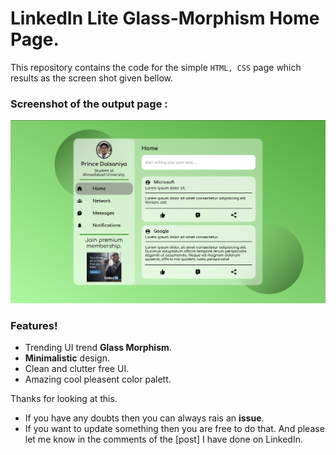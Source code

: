 # LinkedIn Lite Glass-Morphism Home Page.

This repository contains the code for the simple `HTML, CSS` page which results as the screen shot given bellow.

### Screenshot of the output page :
![SS](https://github.com/princedalsaniya/LinkedIn_Lite_GlassMorphism_Home_Page/blob/main/Screenshot%202021-01-16%20at%2011.57.35%20PM.png?raw=true)

### Features!

  - Trending UI trend **Glass Morphism**.
  - __Minimalistic__ design.
  - Clean and clutter free UI.
  - Amazing cool pleasent color palett.

Thanks for looking at this. 
* If you have any doubts then you can always rais an **issue**.
* If you want to update something then you are free to do that. And please let me know in the comments of the [post] I have done on LinkedIn. 

